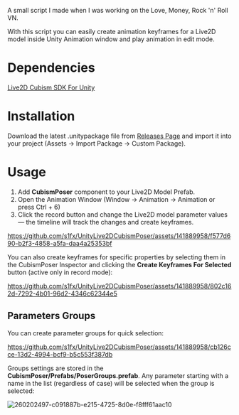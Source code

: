 A small script I made when I was working on the Love, Money, Rock 'n' Roll VN.

With this script you can easily create animation keyframes for a Live2D model inside Unity Animation window and play animation in edit mode.

# Dependencies
[Live2D Cubism SDK For Unity](https://www.live2d.com/en/download/cubism-sdk/)

# Installation
Download the latest .unitypackage file from [Releases Page](https://github.com/s1fx/UnityCubismPoser/releases) and import it into your project (Assets -> Import Package -> Custom Package).

# Usage
1. Add **CubismPoser** component to your Live2D Model Prefab.
2. Open the Animation Window (Window -> Animation -> Animation or press Ctrl + 6)
3. Click the record button and change the Live2D model parameter values  — the timeline will track the changes and create keyframes.

https://github.com/s1fx/UnityLive2DCubismPoser/assets/141889958/f577d690-b2f3-4858-a5fa-daa4a25353bf

You can also create keyframes for specific properties by selecting them in the CubismPoser Inspector and clicking the **Create Keyframes For Selected** button (active only in record mode):

https://github.com/s1fx/UnityLive2DCubismPoser/assets/141889958/802c162d-7292-4b01-96d2-4346c62344e5

## Parameters Groups
You can create parameter groups for quick selection:

https://github.com/s1fx/UnityLive2DCubismPoser/assets/141889958/cb126cce-13d2-4994-bcf9-b5c553f387db

Groups settings are stored in the **CubismPoser/Prefabs/PoserGroups.prefab**. Any parameter starting with a name in the list (regardless of case) will be selected when the group is selected:

![260202497-c091887b-e215-4725-8d0e-f8fff61aac10](https://github.com/s1fx/UnityLive2DCubismPoser/assets/141889958/4c405713-57ef-467e-87f2-7c37bb23c0c4)
